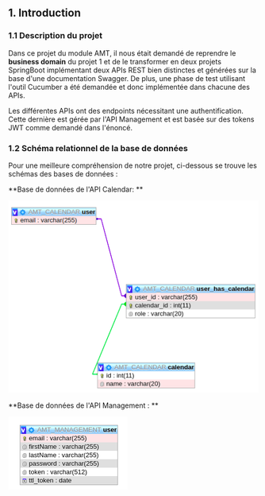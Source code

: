 ## 1. Introduction

### 1.1 Description du projet

Dans ce projet du module AMT, il nous était demandé de reprendre le  **business domain** du projet 1 et de le transformer en deux projets SpringBoot implémentant deux APIs REST bien distinctes et générées sur la base d'une documentation Swagger. De plus, une phase de test utilisant l'outil Cucumber a été demandée et donc implémentée dans chacune des APIs. 

Les différentes APIs ont des endpoints nécessitant une authentification. Cette dernière est gérée par l'API Management et est basée sur des tokens JWT comme demandé dans l'énoncé.



### 1.2 Schéma relationnel de la base de données

Pour une meilleure compréhension de notre projet, ci-dessous se trouve les schémas des bases de données : 

**Base de données de l'API Calendar: **

![](images/schema_calendar_db.png)

**Base de données de l'API Management : **

 

![](images/schema_management_db.png)